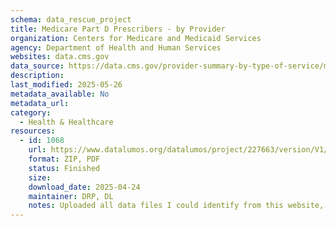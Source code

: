 ```yaml
---
schema: data_rescue_project 
title: Medicare Part D Prescribers - by Provider
organization: Centers for Medicare and Medicaid Services
agency: Department of Health and Human Services
websites: data.cms.gov
data_source: https://data.cms.gov/provider-summary-by-type-of-service/medicare-part-d-prescribers/medicare-part-d-prescribers-by-provider
description: 
last_modified: 2025-05-26
metadata_available: No
metadata_url: 
category:
  - Health & Healthcare 
resources:
  - id: 1068
    url: https://www.datalumos.org/datalumos/project/227663/version/V1/view
    format: ZIP, PDF
    status: Finished
    size: 
    download_date: 2025-04-24
    maintainer: DRP, DL
    notes: Uploaded all data files I could identify from this website, a PDF of the homepage, and all the Related Datasets (https://data.cms.gov/provider-summary-by-type-of-service/medicare-part-d-prescribers/medicare-part-d-prescribers-by-provider) except for "Monthly Prescription Drug Plan Formulary and Pharmacy Network Information." This file is too large to deposit to Data Lumos, even as a ZIP. It needs to be better compressed using a different compression algorithm
---
```

